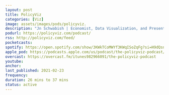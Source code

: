```yaml
---
layout: post
title: PolicyViz
categories: [Viz]
image: assets/images/pods/policyviz.
description: "Jn Schwabish | Economist, Data Visualization, and Presentation Specialist"
podurl: https://policyviz.com/podcast/
rss: http://policyviz.com/feed/
pocketcasts:
spotify: https://open.spotify.com/show/3KWkTCoMWYf3KWqISoZqFg?si=H9dQsnrGSO6thB7ADRTvgg
apple_pod: https://podcasts.apple.com/us/podcast/the-policyviz-podcast/id982966091
overcast: https://overcast.fm/itunes982966091/the-policyviz-podcast
youtube:
anchor: 
last_published: 2021-02-23
frequency: 
duration: 26 mins to 37 mins
status: active
---
```


